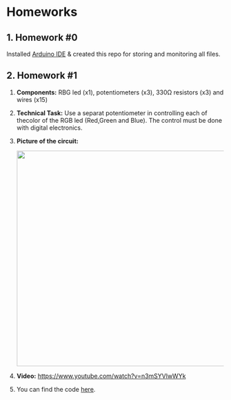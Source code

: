 # Homeworks

## 1. Homework #0
  Installed [Arduino IDE](https://www.arduino.cc/en/software) & created this repo for storing and monitoring all files.

## 2. Homework #1

  1) **Components:** RBG led (x1), potentiometers (x3), 330Ω resistors (x3) and wires (x15)

  2) **Technical Task:** Use a separat potentiometer in controlling each of thecolor of the RGB led (Red,Green and Blue). The control must be done with digital electronics.
  
  3) **Picture of the circuit:** 
  
      <img src="https://user-images.githubusercontent.com/61471997/138553789-233b42b2-70c2-454b-8a99-07e9f6b14e9b.jpg" data-canonical-src="https://user-images.githubusercontent.com/61471997/138553789-233b42b2-70c2-454b-8a99-07e9f6b14e9b.jpg" width="500" height="500" />

  4) **Video:** https://www.youtube.com/watch?v=n3mSYVlwWYk

  5) You can find the code [here](RGB_LED_3_potentiometers.ino).